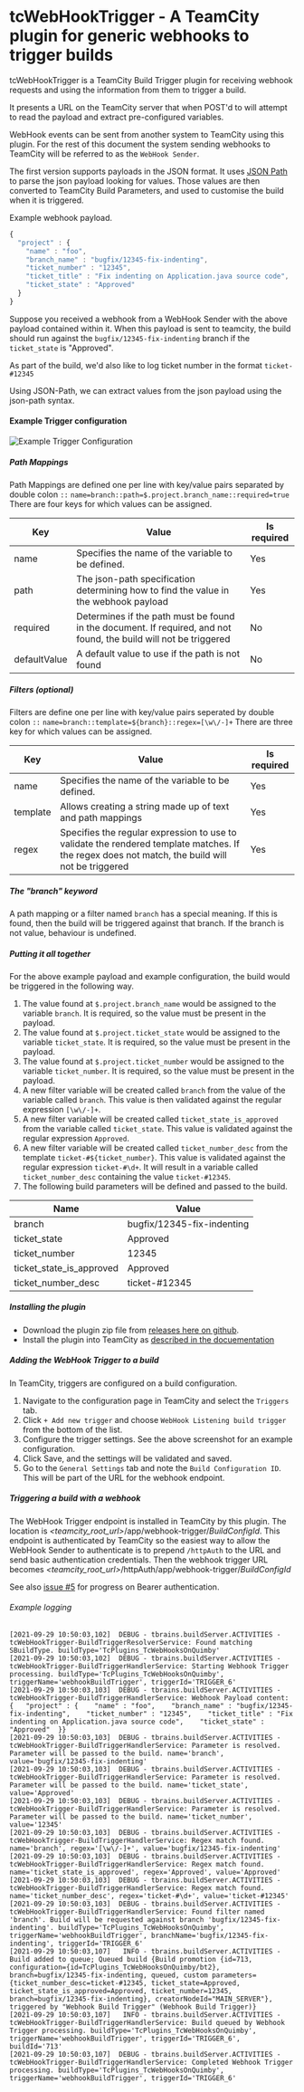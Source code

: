 # tcWebHookTrigger - A TeamCity plugin for generic webhooks to trigger builds

tcWebHookTrigger is a TeamCity Build Trigger plugin for receiving webhook requests
and using the information from them to trigger a build. 

It presents a URL on the TeamCity server that when POST'd to will attempt to read 
the payload and extract pre-configured variables.

WebHook events can be sent from another system to TeamCity using this plugin. For the 
rest of this document the system sending webhooks to TeamCity will be referred to as the `WebHook Sender`.

The first version supports payloads in the JSON format. It uses 
[JSON Path](https://github.com/json-path/JsonPath) to parse the json payload looking for 
values. Those values are then converted to TeamCity Build Parameters, and used to customise 
the build when it is triggered.

Example webhook payload.
```javascript
{ 
  "project" : {
    "name" : "foo",
    "branch_name" : "bugfix/12345-fix-indenting",
    "ticket_number" : "12345",
    "ticket_title" : "Fix indenting on Application.java source code",
    "ticket_state" : "Approved"
  }
}
```

Suppose you received a webhook from a WebHook Sender with the above payload contained within it. When this payload 
is sent to teamcity, the build should run against the `bugfix/12345-fix-indenting` branch 
if the `ticket_state` is "Approved".

As part of the build, we'd also like to log ticket number in the format `ticket-#12345`

Using JSON-Path, we can extract values from the json payload using the json-path syntax.

#### Example Trigger configuration

![Example Trigger Configuration](docs/images/screenshot_webhook-trigger-configuration_01.png)

##### Path Mappings
Path Mappings are defined one per line with key/value pairs separated by double colon `::`
`name=branch::path=$.project.branch_name::required=true`
There are four keys for which values can be assigned.

| Key  | Value | Is required |
| -----| ----- | ----------- |
| name | Specifies the name of the variable to be defined. | Yes |
| path | The json-path specification determining how to find the value in the webhook payload | Yes |
| required | Determines if the path must be found in the document. If required, and not found, the build will not be triggered | No |
| defaultValue | A default value to use if the path is not found | No |

##### Filters (optional)
Filters are define one per line with key/value pairs seperated by double colon `::`
`name=branch::template=${branch}::regex=[\w\/-]+`
There are three key for which values can be assigned.

| Key  | Value | Is required |
| -----| ----- | ----------- |
| name | Specifies the name of the variable to be defined. | Yes | 
| template | Allows creating a string made up of text and path mappings | Yes
| regex | Specifies the regular expression to use to validate the rendered template matches. If the regex does not match, the build will not be triggered | Yes |


##### The "branch" keyword

A path mapping or a filter named `branch` has a special meaning. If this is found, then the build will be triggered against that branch. If the branch is not value, behaviour is undefined.

##### Putting it all together

For the above example payload and example configuration, the build would be triggered in the following way.
1. The value found at `$.project.branch_name` would be assigned to the variable `branch`. It is required, so the value must be present in the payload.
1. The value found at `$.project.ticket_state` would be assigned to the variable `ticket_state`. It is required, so the value must be present in the payload.
1. The value found at `$.project.ticket_number` would be assigned to the variable `ticket_number`. It is required, so the value must be present in the payload.
1. A new filter variable will be created called `branch` from the value of the variable called `branch`. This value is then validated against the regular expression `[\w\/-]+`.
1. A new filter variable will be created called `ticket_state_is_approved` from the variable called `ticket_state`. This value is validated against the regular expression `Approved`.
1. A new filter variable will be created called `ticket_number_desc` from the template `ticket-#${ticket_number}`. This value is validated against the regular expression `ticket-#\d+`. It will result in a variable called `ticket_number_desc` containing the value `ticket-#12345`.
1. The following build parameters will be defined and passed to the build.

| Name | Value |
| ---- | ----- |
| branch | bugfix/12345-fix-indenting |
| ticket_state | Approved |
| ticket_number | 12345 |
| ticket_state_is_approved | Approved |
| ticket_number_desc | ticket-#12345 |


##### Installing the plugin

- Download the plugin zip file from [releases here on github](https://github.com/tcplugins/tcWebHookTrigger/releases). 
- Install the plugin into TeamCity as [described in the docuementation](https://www.jetbrains.com/help/teamcity/installing-additional-plugins.html#Installing+a+plugin+via+Web+UI)

##### Adding the WebHook Trigger to a build
In TeamCity, triggers are configured on a build configuration. 

1. Navigate to the configuration page in TeamCity and select the `Triggers` tab.
1. Click `+ Add new trigger` and choose `WebHook Listening build trigger` from the bottom of the list.
1. Configure the trigger settings. See the above screenshot for an example configuration.
1. Click Save, and the settings will be validated and saved.
1. Go to the `General Settings` tab and note the `Build Configuration ID`. This will be part of the URL for the webhook endpoint.

##### Triggering a build with a webhook

The WebHook Trigger endpoint is installed in TeamCity by this plugin. The location is <i><teamcity_root_url></i>/app/webhook-trigger/<i>BuildConfigId</i>.
This endpoint is authenticated by TeamCity so the easiest way to allow the WebHook Sender to authenticate is to prepend `/httpAuth` to the URL and send basic authentication credentials. Then the webhook trigger URL becomes <i><teamcity_root_url></i>/httpAuth/app/webhook-trigger/<i>BuildConfigId</i>

See also [issue #5](https://github.com/tcplugins/tcWebHookTrigger/issues/5) for progress on Bearer authentication. 

###### Example logging

```
[2021-09-29 10:50:03,102]  DEBUG - tbrains.buildServer.ACTIVITIES - tcWebHookTrigger-BuildTriggerResolverService: Found matching SBuildType. buildType='TcPlugins_TcWebHooksOnQuimby'
[2021-09-29 10:50:03,102]  DEBUG - tbrains.buildServer.ACTIVITIES - tcWebHookTrigger-BuildTriggerHandlerService: Starting Webhook Trigger processing. buildType='TcPlugins_TcWebHooksOnQuimby', triggerName='webhookBuildTrigger', triggerId='TRIGGER_6'
[2021-09-29 10:50:03,103]  DEBUG - tbrains.buildServer.ACTIVITIES - tcWebHookTrigger-BuildTriggerHandlerService: Webhook Payload content: 
{   "project" : {    "name" : "foo",    "branch_name" : "bugfix/12345-fix-indenting",    "ticket_number" : "12345",    "ticket_title" : "Fix indenting on Application.java source code",    "ticket_state" : "Approved"  }}
[2021-09-29 10:50:03,103]  DEBUG - tbrains.buildServer.ACTIVITIES - tcWebHookTrigger-BuildTriggerHandlerService: Parameter is resolved. Parameter will be passed to the build. name='branch', value='bugfix/12345-fix-indenting'
[2021-09-29 10:50:03,103]  DEBUG - tbrains.buildServer.ACTIVITIES - tcWebHookTrigger-BuildTriggerHandlerService: Parameter is resolved. Parameter will be passed to the build. name='ticket_state', value='Approved'
[2021-09-29 10:50:03,103]  DEBUG - tbrains.buildServer.ACTIVITIES - tcWebHookTrigger-BuildTriggerHandlerService: Parameter is resolved. Parameter will be passed to the build. name='ticket_number', value='12345'
[2021-09-29 10:50:03,103]  DEBUG - tbrains.buildServer.ACTIVITIES - tcWebHookTrigger-BuildTriggerHandlerService: Regex match found. name='branch', regex='[\w\/-]+', value='bugfix/12345-fix-indenting'
[2021-09-29 10:50:03,103]  DEBUG - tbrains.buildServer.ACTIVITIES - tcWebHookTrigger-BuildTriggerHandlerService: Regex match found. name='ticket_state_is_approved', regex='Approved', value='Approved'
[2021-09-29 10:50:03,103]  DEBUG - tbrains.buildServer.ACTIVITIES - tcWebHookTrigger-BuildTriggerHandlerService: Regex match found. name='ticket_number_desc', regex='ticket-#\d+', value='ticket-#12345'
[2021-09-29 10:50:03,103]  DEBUG - tbrains.buildServer.ACTIVITIES - tcWebHookTrigger-BuildTriggerHandlerService: Found filter named 'branch'. Build will be requested against branch 'bugfix/12345-fix-indenting'. buildType='TcPlugins_TcWebHooksOnQuimby', triggerName='webhookBuildTrigger', branchName='bugfix/12345-fix-indenting', triggerId='TRIGGER_6'
[2021-09-29 10:50:03,107]   INFO - tbrains.buildServer.ACTIVITIES - Build added to queue; Queued build {Build promotion {id=713, configuration={id=TcPlugins_TcWebHooksOnQuimby/bt2}, branch=bugfix/12345-fix-indenting, queued, custom parameters={ticket_number_desc=ticket-#12345, ticket_state=Approved, ticket_state_is_approved=Approved, ticket_number=12345, branch=bugfix/12345-fix-indenting}, creatorNodeId="MAIN_SERVER"}, triggered by "Webhook Build Trigger" (Webhook Build Trigger)}
[2021-09-29 10:50:03,107]   INFO - tbrains.buildServer.ACTIVITIES - tcWebHookTrigger-BuildTriggerHandlerService: Build queued by Webhook Trigger processing. buildType='TcPlugins_TcWebHooksOnQuimby', triggerName='webhookBuildTrigger', triggerId='TRIGGER_6', buildId='713'
[2021-09-29 10:50:03,107]  DEBUG - tbrains.buildServer.ACTIVITIES - tcWebHookTrigger-BuildTriggerHandlerService: Completed Webhook Trigger processing. buildType='TcPlugins_TcWebHooksOnQuimby', triggerName='webhookBuildTrigger', triggerId='TRIGGER_6'
```